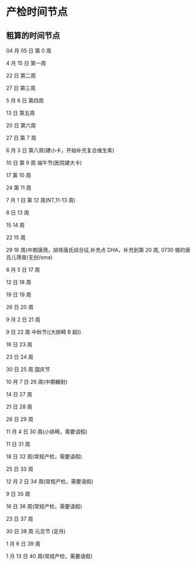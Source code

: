 # 产检时间节点

## 粗算的时间节点

04 月 05 日 第 0 周

4 月 15 日 第一周

22 日 第二周

27 日 第三周

5 月 6 日 第四周

13 日 第五周

20 日 第六周

27 日 第 7 周

6 月 3 日 第八周(建小卡，开始补充复合维生素)

10 日 第 9 周 端午节(医院建大卡)

17 第 10 周

24 第 11 周

7 月 1 日 第 12 周(NT,11-13 周)

8 日 13 周

15 14 周

22 15 周

29 16 周(中期唐筛，排除唐氏综合征,补充点 DHA，补充到第 20 周, 0730 做的唐氏儿筛查/无创/sma)

8 月 5 日 17 周

12 日 18 周

19 日 19 周

26 日 20 周

9 月 2 日 21 周

9 日 22 周 中秋节((大排畸 B 超))

16 日 23 周

23 日 24 周

30 日 25 周 国庆节

10 月 7 日 26 周(中期糖耐)

14 日 27 周

21 日 28 周

28 日 29 周

11 月 4 日 30 周(小排畸，需要请假)

11 日 31 周

18 日 32 周(常规产检，需要请假)

25 日 33 周

12 月 2 日 34 周(常规产检，需要请假)

9 日 35 周

16 日 36 周(常规产检，需要请假)

23 日 37 周

30 日 38 周 元旦节 (足月)

1 月 6 日 39 周

1 月 13 日 40 周(常规产检，需要请假)
